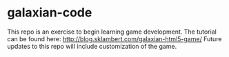 # galaxian-code

This repo is an exercise to begin learning game development.
The tutorial can be found here: http://blog.sklambert.com/galaxian-html5-game/
Future updates to this repo will include customization of the game. 

